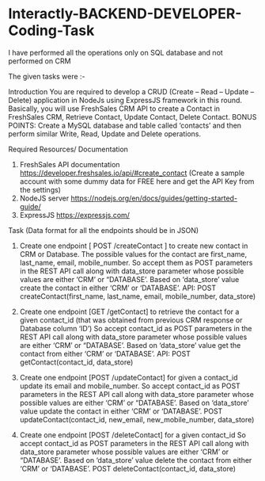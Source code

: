 # Interactly-BACKEND-DEVELOPER-Coding-Task

I have performed all the operations only on SQL database and not performed on CRM

The given tasks were :-

Introduction
You are required to develop a CRUD (Create – Read – Update – Delete) application in NodeJs using
ExpressJS framework in this round. Basically, you will use FreshSales CRM API to create a Contact in
FreshSales CRM, Retrieve Contact, Update Contact, Delete Contact.
BONUS POINTS: Create a MySQL database and table called ‘contacts’ and then perform similar Write,
Read, Update and Delete operations.

Required Resources/ Documentation

1. FreshSales API documentation https://developer.freshsales.io/api/#create_contact (Create a
sample account with some dummy data for FREE here and get the API Key from the settings)
2. NodeJS server https://nodejs.org/en/docs/guides/getting-started-guide/
3. ExpressJS https://expressjs.com/


Task (Data format for all the endpoints should be in JSON)

1. Create one endpoint [ POST /createContact ] to create new contact in CRM or Database. The possible
values for the contact are first_name, last_name, email, mobile_number.
So accept them as POST parameters in the REST API call along with data_store parameter whose
possible values are either ‘CRM’ or “DATABASE’. Based on ‘data_store’ value create the contact in
either ‘CRM’ or ‘DATABASE’.
API: POST createContact(first_name, last_name, email, mobile_number,
data_store)

2. Create one endpoint [GET /getContact] to retrieve the contact for a given contact_id (that was
obtained from previous CRM response or Database column ‘ID’)
So accept contact_id as POST parameters in the REST API call along with data_store
parameter whose possible values are either ‘CRM’ or “DATABASE’. Based on ‘data_store’ value get the
contact from either ‘CRM’ or ‘DATABASE’.
API: POST getContact(contact_id, data_store)

3. Create one endpoint [POST /updateContact] for given a contact_id update its email and
mobile_number.
So accept contact_id as POST parameters in the REST API call along with data_store
parameter whose possible values are either ‘CRM’ or “DATABASE’. Based on ‘data_store’ value update
the contact in either ‘CRM’ or ‘DATABASE’.
POST updateContact(contact_id, new_email, new_mobile_number, data_store)

4. Create one endpoint [POST /deleteContact] for a given contact_id
So accept contact_id as POST parameters in the REST API call along with data_store
parameter whose possible values are either ‘CRM’ or “DATABASE’. Based on ‘data_store’ value delete
the contact from either ‘CRM’ or ‘DATABASE’.
POST deleteContact(contact_id, data_store)
